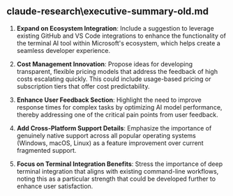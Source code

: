 ﻿## claude-research\executive-summary-old.md

1. **Expand on Ecosystem Integration**: Include a suggestion to leverage existing GitHub and VS Code integrations to enhance the functionality of the terminal AI tool within Microsoft's ecosystem, which helps create a seamless developer experience.

2. **Cost Management Innovation**: Propose ideas for developing transparent, flexible pricing models that address the feedback of high costs escalating quickly. This could include usage-based pricing or subscription tiers that offer cost predictability.

3. **Enhance User Feedback Section**: Highlight the need to improve response times for complex tasks by optimizing AI model performance, thereby addressing one of the critical pain points from user feedback.

4. **Add Cross-Platform Support Details**: Emphasize the importance of genuinely native support across all popular operating systems (Windows, macOS, Linux) as a feature improvement over current fragmented support.

5. **Focus on Terminal Integration Benefits**: Stress the importance of deep terminal integration that aligns with existing command-line workflows, noting this as a particular strength that could be developed further to enhance user satisfaction.

